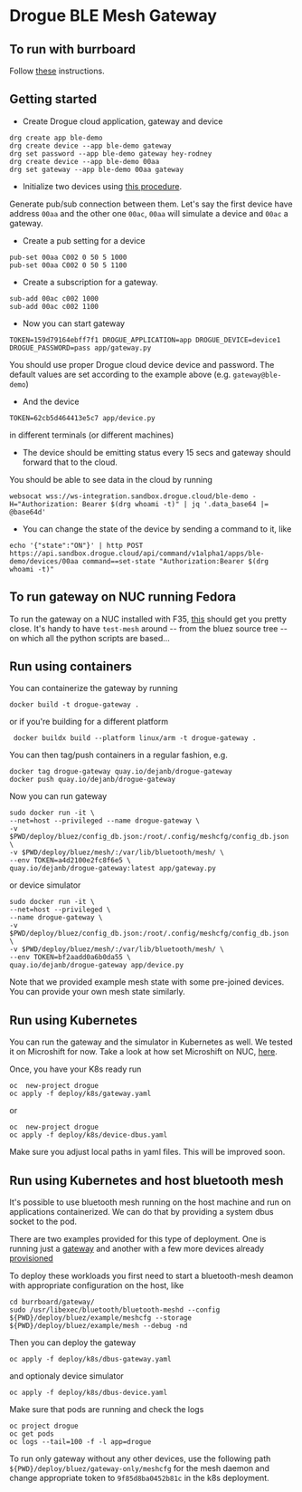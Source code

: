 # Drogue BLE Mesh Gateway

## To run with burrboard

Follow [these](docs/burrboard.md) instructions.

## Getting started

* Create Drogue cloud application, gateway and device

```
drg create app ble-demo
drg create device --app ble-demo gateway
drg set password --app ble-demo gateway hey-rodney
drg create device --app ble-demo 00aa
drg set gateway --app ble-demo 00aa gateway
```

* Initialize two devices using [this procedure](docs/mesh.md).

Generate pub/sub connection between them. Let's say the first device have address `00aa` and the other one `00ac`, `00aa` will simulate a device and `00ac` a gateway.

* Create a pub setting for a device

```
pub-set 00aa C002 0 50 5 1000
pub-set 00aa C002 0 50 5 1100
```

* Create a subscription for a gateway.

```
sub-add 00ac c002 1000
sub-add 00ac c002 1100

```

* Now you can start gateway

```
TOKEN=159d79164ebff7f1 DROGUE_APPLICATION=app DROGUE_DEVICE=device1 DROGUE_PASSWORD=pass app/gateway.py
```
You should use proper Drogue cloud device device and password. The default values are set according to the example above (e.g. `gateway@ble-demo`)

* And the device

```
TOKEN=62cb5d464413e5c7 app/device.py
```
in different terminals (or different machines)

* The device should be emitting status every 15 secs and gateway should forward that to the cloud.

You should be able to see data in the cloud by running

```
websocat wss://ws-integration.sandbox.drogue.cloud/ble-demo -H="Authorization: Bearer $(drg whoami -t)" | jq '.data_base64 |= @base64d'
```

* You can change the state of the device by sending a command to it, like

```
echo '{"state":"ON"}' | http POST https://api.sandbox.drogue.cloud/api/command/v1alpha1/apps/ble-demo/devices/00aa command==set-state "Authorization:Bearer $(drg whoami -t)"
```

## To run gateway on NUC running Fedora

To run the gateway on a NUC installed with F35, [this](docs/nuc.md) should
get you pretty close. It's handy to have `test-mesh` around -- from
the bluez source tree -- on which all the python scripts are based...

## Run using containers

You can containerize the gateway by running

```
docker build -t drogue-gateway .
```

or if you're building for a different platform

```
 docker buildx build --platform linux/arm -t drogue-gateway .
 ```

 You can then tag/push containers in a regular fashion, e.g.

 ```
 docker tag drogue-gateway quay.io/dejanb/drogue-gateway
 docker push quay.io/dejanb/drogue-gateway
 ```

 Now you can run gateway

 ```
 sudo docker run -it \
--net=host --privileged --name drogue-gateway \
-v $PWD/deploy/bluez/config_db.json:/root/.config/meshcfg/config_db.json \
-v $PWD/deploy/bluez/mesh/:/var/lib/bluetooth/mesh/ \
--env TOKEN=a4d2100e2fc8f6e5 \
quay.io/dejanb/drogue-gateway:latest app/gateway.py
```

or device simulator

```
sudo docker run -it \
--net=host --privileged \
--name drogue-gateway \
-v $PWD/deploy/bluez/config_db.json:/root/.config/meshcfg/config_db.json \
-v $PWD/deploy/bluez/mesh/:/var/lib/bluetooth/mesh/ \
--env TOKEN=bf2aadd0a6b0da55 \
quay.io/dejanb/drogue-gateway app/device.py
```

Note that we provided example mesh state with some pre-joined devices. You can provide your own mesh state similarly.

## Run using Kubernetes

You can run the gateway and the simulator in Kubernetes as well. We tested it on Microshift for now. Take a look at how set
Microshift on NUC, [here](docs/nuc.md#Microshift).

Once, you have your K8s ready run

```
oc  new-project drogue
oc apply -f deploy/k8s/gateway.yaml
```

or

```
oc  new-project drogue
oc apply -f deploy/k8s/device-dbus.yaml
```

Make sure you adjust local paths in yaml files. This will be improved soon.

## Run using Kubernetes and host bluetooth mesh

It's possible to use bluetooth mesh running on the host machine and run on applications containerized. We can do that by providing a system dbus socket to the pod.

There are two examples provided for this type of deployment. One is running just a [gateway](deploy/bluez/gateway-only/) and another with a few more devices already [provisioned](deploy/bluez/example/)

To deploy these workloads you first need to start a bluetooth-mesh deamon with appropriate configuration on the host, like

```
cd burrboard/gateway/
sudo /usr/libexec/bluetooth/bluetooth-meshd --config ${PWD}/deploy/bluez/example/meshcfg --storage ${PWD}/deploy/bluez/example/mesh --debug -nd
```

Then you can deploy the gateway

```
oc apply -f deploy/k8s/dbus-gateway.yaml
```

and optionaly device simulator

```
oc apply -f deploy/k8s/dbus-device.yaml
```

Make sure that pods are running and check the logs

```
oc project drogue
oc get pods
oc logs --tail=100 -f -l app=drogue
```

To run only gateway without any other devices, use the following path `${PWD}/deploy/bluez/gateway-only/meshcfg` for the mesh daemon and change appropriate token to `9f85d8ba0452b81c` in the k8s deployment.

